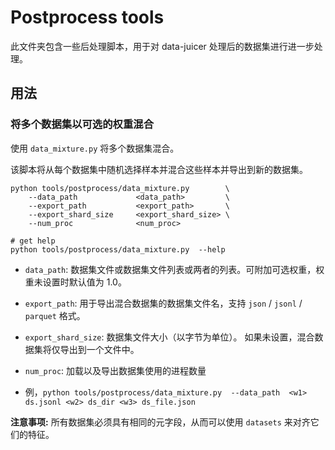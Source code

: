 # Postprocess tools

此文件夹包含一些后处理脚本，用于对 data-juicer 处理后的数据集进行进一步处理。

## 用法

### 将多个数据集以可选的权重混合

使用 `data_mixture.py` 将多个数据集混合。

该脚本将从每个数据集中随机选择样本并混合这些样本并导出到新的数据集。

```shell
python tools/postprocess/data_mixture.py        \
    --data_path             <data_path>         \
    --export_path           <export_path>       \
    --export_shard_size     <export_shard_size> \
    --num_proc              <num_proc>

# get help
python tools/postprocess/data_mixture.py  --help
```

- `data_path`: 数据集文件或数据集文件列表或两者的列表。可附加可选权重，权重未设置时默认值为 1.0。
- `export_path`: 用于导出混合数据集的数据集文件名，支持 `json` / `jsonl` / `parquet` 格式。
- `export_shard_size`: 数据集文件大小（以字节为单位）。 如果未设置，混合数据集将仅导出到一个文件中。
- `num_proc`:  加载以及导出数据集使用的进程数量

- 例，`python tools/postprocess/data_mixture.py  --data_path  <w1> ds.jsonl <w2> ds_dir <w3> ds_file.json`

**注意事项:** 所有数据集必须具有相同的元字段，从而可以使用 `datasets` 来对齐它们的特征。
